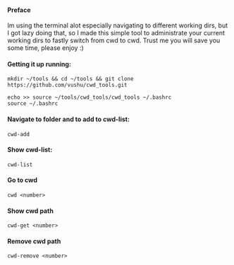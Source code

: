 #### Preface
Im using the terminal alot especially navigating to different working dirs, but I got lazy doing that, 
so I made this simple tool to administrate your current working dirs to fastly switch from cwd to cwd.
Trust me you will save you some time, please enjoy :)

#### Getting it up running:
```
mkdir ~/tools && cd ~/tools && git clone https://github.com/vushu/cwd_tools.git

echo >> source ~/tools/cwd_tools/cwd_tools ~/.bashrc
source ~/.bashrc
```

#### Navigate to folder and to add to cwd-list:
```
cwd-add
```
#### Show cwd-list:
```
cwd-list
```
#### Go to cwd 
```
cwd <number>
```
#### Show cwd path
```
cwd-get <number>
```
#### Remove cwd path
```
cwd-remove <number>
```


